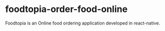# foodtopia-order-food-online
Foodtopia is an Online food ordering application developed in react-native.
